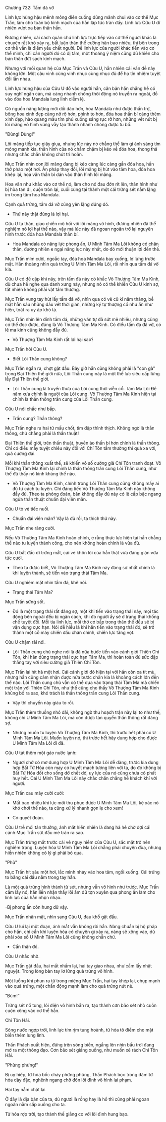 




Chương 732: Tấm đá vỡ


Linh lực hùng hậu mênh mông điên cuồng dũng mãnh chui vào cơ thể Mục Trần, làm cho toàn bộ kinh mạch của hắn lập tức tràn đầy. Linh lực Cửu U dĩ nhiên vượt xa bản thân hắn.

Đương nhiên, cái cách quán chú linh lực trực tiếp vào cơ thể người khác là chuyện rất khó xảy ra, bất luận thân thể cường hãn bao nhiêu, thì bên trong cơ thể vẫn là điểm yếu chết người. Để linh lực của người khác tiến vào cơ thể mình, chỉ cần người đó có dị tâm, một thoáng ý niệm cũng đủ khiến cho bản thân đứt sạch kinh mạch.

Nhưng với mối quan hệ của Mục Trần và Cửu U, hẳn nhiên cái vấn đề này không lớn. Một câu vinh cùng vinh nhục cùng nhục đủ để họ tín nhiệm tuyệt đối lẫn nhau.

Linh lực hùng hậu của Cửu U đổ vào người hắn, căn bản hắn chẳng hề có suy nghĩ ngăn cản, mà càng nhanh chóng thôi động nó truyền ra ngoài, đổ vào đóa hoa Mandala lung linh diễm lệ.

Có nguồn năng lượng mới dồi dào hơn, hoa Mandala như được thần trợ, bông hoa xinh đẹp càng nở rộ hơn, phình to hơn, đóa hoa thần bí càng thêm xinh đẹp, hào quang màu tím phủ xuống sáng rực rỡ hơn, những vết nứt bị lôi mãng vô hình vùng vẫy tạo thành nhanh chóng được tu bổ.

"Đùng! Đùng!"

Lôi mãng tiếp tục giãy giụa, nhưng lúc này nó chẳng thể làm gì ánh sáng tím mỏng manh kia, thân hình của nó chầm chậm bị kéo về đóa hoa, thong thả nhưng chắc chắn không chút trì hoãn.

Mục Trần nhìn con lôi mãng đang bị kéo càng lúc càng gần đóa hoa, hắn thở phào một hơi. Ấn pháp thay đổi, lôi mãng bị hút vào tâm hoa, đóa hoa khép lại, hoa văn thần bí dán vào thân hình lôi mãng.

Hoa văn như khắc vào cơ thể nó, làm cho nó đau đớn rít lên, thân hình như bị hòa tan đi, cuộn tròn lại, cuối cùng tại thành một cái trứng sét nằm lặng im trong tâm hoa Mandala.

Cạnh quả trứng, tấm đá vỡ cũng yên lặng đứng đó.

- Thứ này thật đúng là lợi hại.

Cửu U ta thán, giao chiến mộ hồi với lôi mãng vô hình, đương nhiên đã thể nghiệm nó lợi hại thế nào, vậy mà lúc này đã ngoan ngoãn trở lại nguyên hình trước đóa hoa Mandala thần bí.

- Hoa Mandala có năng lực phong ấn, U Minh Tâm Ma Lôi không có chân thân, đương nhiên e ngại năng lục này nhất, do đó mới thuận lợi đến thế.

Mục Trần mỉm cười, ngoắc tay, đóa hoa Mandala bay xuống, lơ lửng trước mặt. Hắn thoáng nhìn quả trứng U Minh Tâm Ma Lôi, rồi nhìn qua tấm đá vỡ kia.

Cửu U có đề cập khi nãy, trên tấm đá này có khắc Vô Thượng Tâm Ma Kinh, dù chưa hề nghe qua danh xưng này, nhưng nó có thể khiến Cửu U kinh sợ, tất nhiên không phải vật tầm thường.

Mục Trần vung tay hút lấy tấm đá vỡ, nhìn qua có vẻ cũ kĩ năm tháng, bề mặt hằn sâu những dấu vết thời gian, những ký tự thượng cổ như ẩn như hiện, toát ra uy áp khó tả.

Mục Trần nhìn lên đỉnh tấm đá, những văn tự đã sứt mẻ nhiều, nhưng cũng có thể đọc được, đúng là Vô Thượng Tâm Ma Kinh. Có điều tấm đá đã vỡ, có lẽ ma kinh cũng không đầy đủ.

- Vô Thượng Tâm Ma Kinh rất lợi hại sao?

Mục Trần hỏi Cửu U.

- Biết Lôi Thần cung không?

Mục Trần ngẩn ra, chợt gật đầu. Bây giờ hắn cũng không phải là "con gà" trong Đại Thiên thế giới nữa, Lôi Thần cung này là một thế lực siêu cấp lừng lẫy Đại Thiên thế giới.

- Lôi Thần cung là truyền thừa của Lôi cung thời viễn cổ. Tâm Ma Lôi Đế năm xưa chính là người của Lôi cung. Vô Thượng Tâm Ma Kinh hiện tại chính là thần thông trấn cung của Lôi Thần cung.

Cửu U nói chắc như bắp.

- Trấn cung? Thần thông?

Mục Trần nghe ra hai từ mấu chốt, tim đập thình thịch. Không ngờ là thần thông, chứ chẳng phải là thần thuật!

Đại Thiên thế giới, trên thần thuật, huyền ảo thần bí hơn chính là thần thông. Chỉ có điều mấy tuyệt chiêu này đối với Chí Tôn tầm thường thì quá xa với, quá cường đại.

Mỗi khi thần thông xuất thế, sẽ khiến vô số cường giả Chí Tôn tranh đoạt. Vô Thượng Tâm Ma Kinh lại chính là thần thông trấn cung Lôi Thần cung, như thế đủ thấy nó kinh khủng thế nào.

- Vô Thượng Tâm Ma Kinh, chính trong Lôi Thần cung cũng không mấy ai đủ tư cách tu luyện. Chỉ đáng tiếc Vô Thượng Tâm Ma Kinh này không đầy đủ. Theo ta phỏng đoán, bản không đầy đủ này có lẽ cấp bậc ngang ngửa thần thuật chuẩn đại viên mãn.

Cửu U tỏ vẻ tiếc nuối.

- Chuẩn đại viên mãn? Vậy là đủ rồi, ta thích thứ này.

Mục Trần nhe răng cười.

Nếu Vô Thượng Tâm Ma Kinh hoàn chỉnh, e rằng thực lực hiện tại hắn chẳng thể nào tu luyện thành công, cho nên không hoàn chỉnh là vừa đủ.

Cửu U bất đắc dĩ trừng mắt, cái vẻ khôn lỏi của hắn thật vừa đáng giận vừa tức cười.

- Theo ta được biết, Vô Thượng Tâm Ma Kinh này đáng sợ nhất chính là khi luyện thành, sẽ tiến vào trạng thái Tâm Ma.

Cửu U nghiêm mặt nhìn tấm đá, khẽ nói.

- Trạng thái Tâm Ma?

Mục Trần sửng sốt.

- Đó là một trạng thái rất đáng sợ, một khi tiến vào trạng thái này, mọi tác động bên ngoài đều bị ngăn cách, khi đó người ấy sẽ ở trạng thái khống chế tuyệt đối. Mỗi tia linh lực, mỗi thớ cơ bắp trong thân thể đều sẽ bị vận dụng cực hạn. Nói dễ hiểu là khi hắn tiến vào trạng thái đó, sẽ trở thành một cỗ máy chiến đấu chân chính, chiến lực tăng vọt.

Cửu U chậm rãi nói.

- Lôi Thần cung chủ nghe nói là đã nửa bước tiến vào cảnh giới Thiên Chí Tôn, khi hắn dùng trạng thái cực hạn Tâm Ma, thì hoàn toàn đủ sức đập thẳng tay với siêu cường giả Thiên Chí Tôn.

Mục Trần lại hít hà một hơi. Cái cảnh giới đó hiện tại với hắn còn xa tít mù, nhưng hắn cũng cảm nhận được nửa bước chân kia là khoảng cách lớn đến thế nào. Lôi Thần cung chủ vẫn có thể dựa vào trạng thái Tâm Ma mà chiến một trận với Thiên Chí Tôn, như thế cũng cho thấy Vô Thượng Tâm Ma Kinh khủng bố ra sao, khó trách là thần thông trấn cung Lôi Thần cung.

- Vậy thì chuyến này giàu to rồi.

Mục Trần thèm thuồng nhỏ dãi, không ngờ thu hoạch trận này lại to như thế, không chỉ U Minh Tâm Ma Lôi, mà còn được tàn quyển thần thông rất đáng sợ.

- Nhưng muốn tu luyện Vô Thượng Tâm Ma Kinh, thì trước hết phải có U Minh Tâm Ma Lôi. Muốn luyện nó, thì trước hết hãy dung hợp cho được U Minh Tâm Ma Lôi đi đã.

Cửu U tát thêm một gáo nước lạnh:

- Ngươi chớ có mơ dung hợp U Minh Tâm Ma Lôi dễ dàng, trước kia dung hợp Bất Tử Hỏa còn may có huyết mạch tương liên với ta, do đó không bị Bất Tử Hỏa đốt cho sống dở chết dở, uy lực của nó cũng chưa có phát huy hết. Cái U Minh Tâm Ma Lôi này chắc chắn chẳng hề khách khí với ngươi.

Mục Trần cau mày cười cười:

- Mất bao nhiêu khí lực mới thu phục được U Minh Tâm Ma Lôi, kệ xác nó khó chơi thế nào, ta cũng xử lý nhanh gọn lẹ cho xem!

- Có quyết đoán.

Cửu U trề môi tán thưởng, ánh mắt hiển nhiên là đang hả hê chờ đợi cái cảnh Mục Trần sứt đầu mẻ trán ra sao.

Mục Trần trừng mắt trước cái vẻ nguy hiểm của Cửu U, sắc mặt trở nên nghiêm trọng. Luyện hóa U Minh Tâm Ma Lôi chẳng phải chuyện đùa, nhưng hiển nhiên không có lý gì phải bỏ qua.

"Phù"

Mục Trần hít sâu một hơi, lắc mình nhảy vào hoa tâm, ngồi xuống. Cái trứng to bằng cái đầu nằm trong tay hắn.

Là một quả trứng hình thành từ sét, nhưng vẫn vô hình như trước. Mục Trần cầm lấy nó, hắn liền nhận thấy lôi âm dữ tợn xuyên qua phong ấn làm cho linh lực của hắn nhộn nhạo.

-Bị phong ấn còn hung dữ vậy.

Mục Trần nhăn mặt, nhìn sang Cửu U, đau khổ gật đầu.

Cửu U lui lại một đoạn, ánh mắt vẫn không rời hắn. Nàng chuẩn bị hộ pháp cho hắn, chỉ cần khi luyện hóa có chuyện gì xảy ra, nàng sẽ xông vào, dù phải xóa sổ U Minh Tâm Ma Lôi cũng không chần chừ.

- Cẩn thận đó.

Cửu U nhắc nhở.

Mục Trần gật đầu, hai mắt nhắm lại, hai tay giao nhau, như cầm lấy nhật nguyệt. Trong lòng bàn tay lơ lửng quả trứng vô hình.

Một luồng khí phun ra từ trong miệng Mục Trần, hai tay khép lại, chụp mạnh vào quả trứng, một chấn động mạnh làm cho quả trứng nứt nẻ.

"Bùm!"

Trứng sét nổ tung, lôi điện vô hình bắn ra, tạo thành cơn bão sét nhỏ cuồn cuộn xông vào cơ thể hắn.

Chí Tôn Hải.

Sóng nước ngợp trời, linh lực tím rịm tung hoành, tử hỏa tô điểm cho mặt biển thêm lung linh.

Thần Phách xuất hiện, đứng trên sóng biển, ngẩng lên nhìn bầu trời đang mở ra một thông đạo. Cơn bão sét giáng xuống, như muốn xé rách Chí Tôn Hải.

"Phừng phừng!"

Bị uy hiếp, tử hỏa bốc cháy phừng phừng, Thần Phách bọc trong đám tử hỏa dày đặc, nghênh ngang chờ đón lôi đình vô hình lai phạm.

Hai tay nắm chặt lại.

Ở đây là địa bàn của ta, dù ngươi là rồng hay là hổ thì cũng phải ngoan ngoãn nằm sấp xuống cho ta.

Tử hỏa rợp trời, tạo thành thế giằng co với lôi đình hung bạo.




